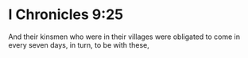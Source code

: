 # I Chronicles 9:25

And their kinsmen who were in their villages were obligated to come in every seven days, in turn, to be with these,
